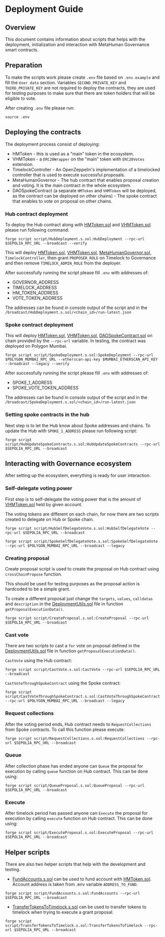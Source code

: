 # Deployment Guide

## Overview

This document contains information about scripts that helps with the deployment, initialization and interaction with
MetaHuman Governance smart contracts.

## Preparation

To make the scripts work please create `.env` file based on `.env.example` and fill the `User data` section.
Variables `SECOND_PRIVATE_KEY` and `THIRD_PRIVATE_KEY` are not required to deploy the contracts, they are used for
testing purposes to make sure that there are token holders that will be eligible to vote.

After creating `.env` file please run:

```
source .env
```

## Deploying the contracts

The deployment process consist of deploying:

- HMToken - this is used as a "main" token in the ecosystem.
- VHMToken - a `ERC20Wrapper` on the "main" token with `ERC20Votes` extension.
- TimelockController - An OpenZeppelin's implementation of a timelocked controller that is used to execute successful
  proposals.
- MetaHumanGovernor - The hub contract that enables proposal creation and voting. It is the main contract in the whole
  ecosystem.
- DAOSpokeContract (a separate `HMToken` and `VHMToken` will be deployed, as the contract can be deployed on other
  chains) -
  The spoke contract that enables to vote on proposal on other chains.

### Hub contract deployment

To deploy the Hub contract along with [HMToken.sol](src%2Fhm-token%2FHMToken.sol)
and [VHMToken.sol](src%2Fvhm-token%2FVHMToken.sol) please run following command:

```
forge script script/HubDeployment.s.sol:HubDeployment --rpc-url $SEPOLIA_RPC_URL --broadcast --verify
```

This will
deploy [HMToken.sol](src%2Fhm-token%2FHMToken.sol), [VHMToken.sol](src%2Fvhm-token%2FVHMToken.sol), [MetaHumanGovernor.sol](src%2FMetaHumanGovernor.sol), `TimelockController`,
then grant `PROPOSER_ROLE` on
Timelock to Governance and then remove `TIMELOCK_ADMIN_ROLE` from the deployer.

After successfully running the script please fill `.env` with addresses of:

- GOVERNOR_ADDRESS
- TIMELOCK_ADDRESS
- HM_TOKEN_ADDRESS
- VOTE_TOKEN_ADDRESS

The addresses can be found in console output of the script and in
the `/broadcast/HubDeployment.s.sol/<chain_id>/run-latest.json`

### Spoke contract deployment

This will
deploy [HMToken.sol](src%2Fhm-token%2FHMToken.sol), [VHMToken.sol](src%2Fvhm-token%2FVHMToken.sol), [DAOSpokeContract.sol](src%2FDAOSpokeContract.sol)
on chain provided by the `--rpc-url` variable. In testing, the contract was deployed on Polygon Mumbai.

```
forge script script/SpokeDeployment.s.sol:SpokeDeployment --rpc-url $POLYGON_MUMBAI_RPC_URL --etherscan-api-key $MUMBAI_ETHERSCAN_API_KEY --broadcast --legacy --verify
```

After successfully running the script please fill `.env` with addresses of:

- SPOKE_1_ADDRESS
- SPOKE_VOTE_TOKEN_ADDRESS

The addresses can be found in console output of the script and in
the `/broadcast/SpokeDeployment.s.sol/<chain_id>/run-latest.json`

### Setting spoke contracts in the hub

Next step is to let the Hub know about Spoke addresses and chains. To update the Hub with `SPOKE_1_ADDRESS` please run
following script:

```
forge script script/HubUpdateSpokeContracts.s.sol:HubUpdateSpokeContracts --rpc-url $SEPOLIA_RPC_URL --broadcast
```

## Interacting with Governance ecosystem

After setting up the ecosystem, everything is ready for user interaction.

### Self-delegate voting power

First step is to self-delegate the voting power that is the amount of [VHMToken.sol](src%2Fvhm-token%2FVHMToken.sol)
held by given account.

The voting tokens are different on each chain, for now there are two scripts created to delegate on Hub or Spoke chain.

```
forge script script/HubSelfDelegateVote.s.sol:HubSelfDelegateVote --rpc-url $SEPOLIA_RPC_URL --broadcast
```

```
forge script script/SpokeSelfDelegateVote.s.sol:SpokeSelfDelegateVote --rpc-url $POLYGON_MUMBAI_RPC_URL --broadcast --legacy
```

### Creating proposal

Create proposal script is used to create the proposal on Hub contract using `crossChainPropose` function.

This should be used for testing purposes as the proposal action is hardcoded to be a simple grant.

To create a different proposal just change the `targets`, `values`, `calldatas` and `description` in
the [DeploymentUtils.sol](script%2FDeploymentUtils.sol) file in function `getProposalExecutionData()`.

```
forge script script/CreateProposal.s.sol:CreateProposal --rpc-url $SEPOLIA_RPC_URL --broadcast
```

### Cast vote

There are two scripts to cast a `for` vote on proposal defined in
the [DeploymentUtils.sol](script%2FDeploymentUtils.sol) file in function `getProposalExecutionData()`.

`CastVote` using the Hub contract:

```
forge script script/CastVote.s.sol:CastVote --rpc-url $SEPOLIA_RPC_URL --broadcast
```

`CastVoteThroughSpokeContract` using the Spoke contract:

```
forge script script/CastVoteThroughSpokeContract.s.sol:CastVoteThroughSpokeContract --rpc-url $POLYGON_MUMBAI_RPC_URL --broadcast --legacy
```

### Request collections

After the voting period ends, Hub contract needs to `RequestCollections` from Spoke contracts. To call this function
please execute:

```
forge script script/RequestCollections.s.sol:RequestCollections --rpc-url $SEPOLIA_RPC_URL --broadcast
```

### Queue

After collection phase has ended anyone can `Queue` the proposal for execution by calling `queue` function on Hub
contract. This can be done using:

```
forge script script/QueueProposal.s.sol:QueueProposal --rpc-url $SEPOLIA_RPC_URL --broadcast
```

### Execute

After timelock period has passed anyone can `Execute` the proposal for execution by calling `execute` function on Hub
contract. This can be done using:

```
forge script script/ExecuteProposal.s.sol:ExecuteProposal --rpc-url $SEPOLIA_RPC_URL --broadcast
```

## Helper scripts

There are also two helper scripts that help with the development and testing.

- [FundAccounts.s.sol](script%2FFundAccounts.s.sol) can be used to fund account
  with [HMToken.sol](src%2Fhm-token%2FHMToken.sol). Account address is taken from .env variable `ADDRESS_TO_FUND`.
```
forge script script/FundAccounts.s.sol:FundAccounts --rpc-url $SEPOLIA_RPC_URL --broadcast
```
- [TransferTokensToTimelock.s.sol](script%2FTransferTokensToTimelock.s.sol) can be used to transfer tokens to timelock when trying to execute a grant proposal.
```
forge script script/TransferTokensToTimelock.s.sol:TransferTokensToTimelock --rpc-url $SEPOLIA_RPC_URL --broadcast
```


